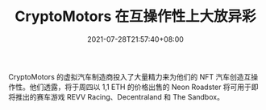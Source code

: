 ﻿---
title: "CryptoMotors 在互操作性上大放异彩"
date: 2021-07-28T21:57:40+08:00
lastmod: 2021-07-28T16:45:40+08:00
draft: false
authors: ["Octavia"]
description: "CryptoMotors 的虚拟汽车制造商投入了大量精力来为他们的 NFT 汽车创造互操作性。他们透露，将于周四以 1,1 ETH 的价格出售的 Neon Roadster 将可用于即将推出的赛车游戏 REVV Racing、Decentraland 和 The Sandbox。"
featuredImage: "cryptomotors-goes-big-on-interoperability.png"
tags: ["Virtual World","虚拟世界","Play to Earn"]
categories: ["news"]
news: ["虚拟世界"]
weight: 
lightgallery: true
pinned: false
recommend: false
recommend1: false
---

CryptoMotors 的虚拟汽车制造商投入了大量精力来为他们的 NFT 汽车创造互操作性。他们透露，将于周四以 1,1 ETH 的价格出售的 Neon Roadster 将可用于即将推出的赛车游戏 REVV Racing、Decentraland 和 The Sandbox。

<!--more-->

